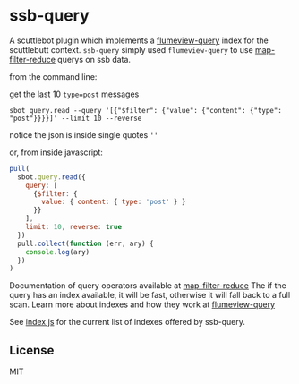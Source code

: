 # ssb-query

A scuttlebot plugin which implements a [flumeview-query](https://github.com/flumedb/flumeview-query)
index for the scuttlebutt context. `ssb-query` simply used `flumeview-query` to use [map-filter-reduce](https://github.com/dominictarr/map-filter-reduce)
querys on ssb data.

from the command line:

get the last 10 `type=post` messages
```
sbot query.read --query '[{"$filter": {"value": {"content": {"type": "post"}}}}]' --limit 10 --reverse
```
notice the json is inside single quotes `''`

or, from inside javascript:

``` js
pull(
  sbot.query.read({
    query: [
      {$filter: {
        value: { content: { type: 'post' } }
      }}
    ],
    limit: 10, reverse: true
  })
  pull.collect(function (err, ary) {
    console.log(ary)
  })
)
```

Documentation of query operators available at [map-filter-reduce](https://github.com/dominictarr/map-filter-reduce)
The if the query has an index available, it will be fast, otherwise it will fall back to a full scan.
Learn more about indexes and how they work at [flumeview-query](https://github.com/flumedb/flumeview-query)

See [index.js](./index.js) for the current list of indexes offered by ssb-query.

## License

MIT


